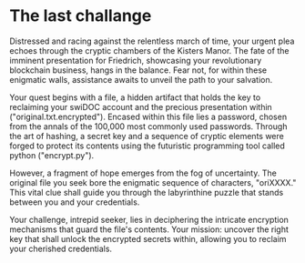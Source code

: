 # The last challange

Distressed and racing against the relentless march of time, your urgent plea echoes through the cryptic chambers of the Kisters Manor. The fate of the imminent presentation for Friedrich, showcasing your revolutionary blockchain business, hangs in the balance. Fear not, for within these enigmatic walls, assistance awaits to unveil the path to your salvation.

Your quest begins with a file, a hidden artifact that holds the key to reclaiming your swiDOC account and the precious presentation within ("original.txt.encrypted"). Encased within this file lies a password, chosen from the annals of the 100,000 most commonly used passwords. Through the art of hashing, a secret key and a sequence of cryptic elements were forged to protect its contents using the futuristic programming tool called python ("encrypt.py").

However, a fragment of hope emerges from the fog of uncertainty. The original file you seek bore the enigmatic sequence of characters, "oriXXXX." This vital clue shall guide you through the labyrinthine puzzle that stands between you and your credentials.

Your challenge, intrepid seeker, lies in deciphering the intricate encryption mechanisms that guard the file's contents. Your mission: uncover the right key that shall unlock the encrypted secrets within, allowing you to reclaim your cherished credentials.
